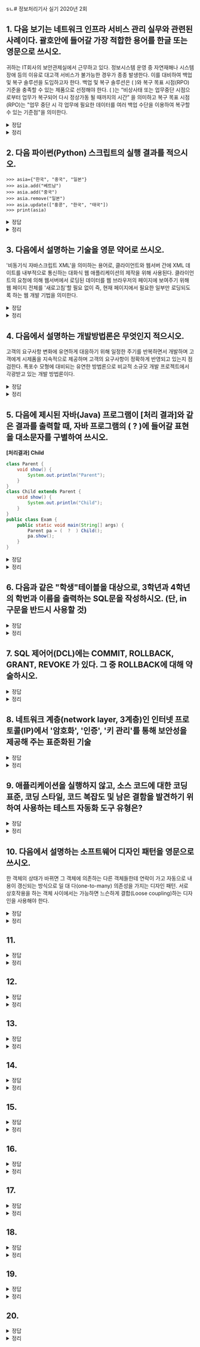 sㄴ# 정보처리기사 실기 2020년 2회

## 1. 다음 보기는 네트워크 인프라 서비스 관리 실무와 관련된 사례이다. 괄호안에 들어갈 가장 적합한 용어를 한글 또는 영문으로 쓰시오.

귀하는 IT회사의 보안관제실에서 근무하고 있다. 정보시스템 운영 중 자연재해나 시스템 장애 등의 이유로 대고객 서비스가 불가능한 경우가 종종 발생한다. 이를 대비하여 백업 및 복구 솔루션을 도입하고자 한다.
백업 및 복구 솔루션은 ( )와 복구 목표 시점(RPO) 기준을 충족할 수 있는 제품으로 선정해야 한다. ( )는 “비상사태 또는 업무중단 시점으로부터 업무가 복구되어 다시 정상가동 될 때까지의 시간” 을 의미하고 복구 목표 시점(RPO)는 "업무 중단 시 각 업무에 필요한 데이터를 여러 백업 수단을 이용하여 복구할 수 있는 기준점"을 의미한다.

<details>
<summary>정답</summary>

**_RTO_**

</details>

<details>
<summary>정리</summary>
<div markdown="1">

<b>RTO</b>(Recovery Time Objective): <b style="text-decoration:underline">복구 목표 시간</b>로, 시스템이나 데이터 등이 중단되었을 때 이를 복구하기 위해 걸리는 목표 시간을 의미한다.

<b>RPO</b>(Recovery Point Objective): <b style="text-decoration:underline">복구 목표 지점</b>로, 시스템이나 데이터 등의 손실이 발생한 시점부터 데이터를 복구할 수 있도록 하는 시점을 의미한다. 이는 기업이 손실을 감당할 수 있고 비즈니스에 심각한 피해를 입히지 않고 기능을 계속할 수 있는 시점을 말한다.

</div>

</details>

## 2. 다음 파이썬(Python) 스크립트의 실행 결과를 적으시오.

```
>>> asia={"한국", "중국", "일본"}
>>> asia.add("베트남")
>>> asia.add("중국")
>>> asia.remove("일본")
>>> asia.update(["홍콩", "한국", "태국"])
>>> print(asia)
```

<details>
<summary>정답</summary>

**_{'한국', '중국', '홍콩', '베트남', '태국'}_**

</details>

<details>
<summary>정리</summary>
<div markdown="1">

1. <b>초기 집합</b>: {"한국", "중국", "일본"}
2. <b>베트남 추가</b>: {"한국", "중국", "일본", "베트남"}
3. 중국은 이미 존재하므로 변화 없음
4. <b>일본 제거</b>: {"한국", "중국", "베트남"}
5. <b>홍콩, 태국 추가</b>(한국은 중복이므로 무시): {"한국", "중국", "베트남", "홍콩", "태국"}
6. <b>출력</b>: {'한국', '중국', '베트남', '홍콩', '태국'}

<br />

집합은 순서가 없으므로 순서는 달라질 수 있음

출력할 때, 집합 안의 문자열은 항상 <b style="text-decoration:underline">작은 따옴표</b>로 표시된다.

</div>

</details>

## 3. 다음에서 설명하는 기술을 영문 약어로 쓰시오.

'비동기식 자바스크립트 XML'을 의미하는 용어로, 클라이언트와 웹서버 간에 XML 데이트를 내부적으로 통신하는 대화식 웹 애플리케이션의 제작을 위해 사용된다. 클라이언트의 요청에 의해 웹서버에서 로딩된 데이터를 웹 브라우저의 페이지에 보여주기 위해 웹 페이지 전체를 '새로고침'할 필요 없이 즉, 현재 페이지에서 필요한 일부만 로딩되도록 하는 웹 개발 기법을 의미한다.

<details>
<summary>정답</summary>

**_AJAX_**

</details>

<details>
<summary>정리</summary>
<div markdown="1">

<b>AJAX</b>(Asynchronous Javascript And XML): 웹 페이지의 일부분만 비동기적으로 업데이트할 수 있게 해주는 방법론으로, 핵심은 비동기적인 자바스크립트 처리와 XML 데이터 교환에 있다.

<b>키워드: 비동기, 자바스크립트, XML</b>

</div>

</details>

## 4. 다음에서 설명하는 개발방법론은 무엇인지 적으시오.

고객의 요구사항 변화에 유연하게 대응하기 위해 일정한 주기를 반복하면서 개발하며 고객에게 시제품을 지속적으로 제공하며 고객의 요구사항이 정확하게 반영되고 있는지 점검한다. 폭포수 모형에 대비되는 유연한 방법론으로 비교적 소규모 개발 프로젝트에서 각광받고 있는 개발 방법론이다.

<details>
<summary>정답</summary>

**_애자일_**

</details>

<details>
<summary>정리</summary>
<div markdown="1">

- <b>폭포수</b>(Waterfall): 선형 순차적으로 개발하며 고전적, 전통적 개발 모형이다.

  - <b>키워드: 선형 순차적, 고전적, 전통적</b>

- <b>HIPO</b>(Hierarchy Input Process Output): 시스템의 분석 및 설계나 문서화하는 데 사용되는 하향식 설계 기법으로 가시적, 총체적, 세부적 다이어그램으로 구성된다.

  - <b>키워드: 하향식, 계층적, 가시적/총체적/세부적</b>

- <b>프로토타입</b>: 고객의 need 파악을 위해 견본/시제품을 통해 최종 결과르 예측하는 기법, 요구사항 변경에 용이하다.

  - <b>키워드: 견본, 시제품</b>

- <b>나선형</b>(Spiral): 폭포수 모델과 프로토타입 모델의 장점과 새로운 요소인 위험 분석을 추가하여 만든 모델이다. [계획 수립 -> 위험 분석 -> 개발 및 검증 -> 고객 평가]

  - <b>키워드: 폭포수, 프로토타입, 위험 분석</b>

- <b>애자일</b>(Agile): 고객의 요구사항에 유연하게 대응하기 위해 일정한 주기를 반복하면서 개발

  - <b>키워드: 유연, 일정한 주기, 폭포수 모형에 대비</b>

</div>

</details>

## 5. 다음에 제시된 자바(Java) 프로그램이 [처리 결과]와 같은 결과를 출력할 때, 자바 프로그램의 ( ? )에 들어갈 표현을 대소문자를 구별하여 쓰시오.

<b>[처리결과] Child</b>

```Java
class Parent {
    void show() {
        System.out.println("Parent");
    }
}
class Child extends Parent {
    void show() {
        System.out.println("Child");
    }
}
public class Exam {
    public static void main(String[] args) {
        Parent pa = (  ?  ) Child();
        pa.show();
    }
}
```

<details>
<summary>정답</summary>

**_new_**

</details>

<details>
<summary>정리</summary>
<div markdown="1">

<b>오버라이딩</b>(Overriding): 메서드의 이름이 서로 같고, 매개변수가 같고, 반환형이 같을 경우에 상속받은 메서드를 덮어쓴다. 즉 부모 클래스의 메서드는 무시하고 자식 클래스의 메서드 기능을 사용한다.

그렇기 때문에 `pa.show()`를 호출할 경우, 자식 클래스인 Child의 메서드가 호출되고 `Child`를 출력한다.

클래스를 생성할 때에는 `new` 연산자와 함께 호출한다.

</div>

</details>

## 6. 다음과 같은 "학생"테이블을 대상으로, 3학년과 4학년의 학번과 이름을 출력하는 SQL문을 작성하시오. (단, in 구문을 반드시 사용할 것)

<details>
<summary>정답</summary>

**_SELECT 학번,이름 FROM 학생 WHERE 학년 IN (3,4)_**

</details>

<details>
<summary>정리</summary>
<div markdown="1">

- <b>SELECT</b>: 조회하기, <b style="text-decoration:underline">열의 이름</b>이 들어감
- <b>FROM</b>: 어디서, <b style="text-decoration:underline">테이블 이름</b>이 들어감
- <b>WHERE</b>: 조건문, <b style="text-decoration:underline">원하는 조건</b>이 들어감
  - <b>AND</b>: 두 개 이상의 조건이 <b style="text-decoration:underline">모두</b> 충족되는 결과를 가져옴
  - <b>OR</b>: 두 개 이상의 조건 중 <b style="text-decoration:underline">하나 이상</b> 충족되는 결과를 가져옴
  - <b>IN</b>: 조건의 범위를 지정하는데 사용되며, 괄호 안의 값 중 <b style="text-decoration:underline">하나 이상</b> 일치하는 결과를 가져옴 (OR 연산자와 같음)
  - <b>NOT</b>: 조건을 <b style="text-decoration:underline">부정</b>할 때 사용되는 연산자로 바로 뒤에 오는 조건을 부정하는 역할

```sql
SELECT 열_이름 FROM 테이블_이름 WHERE 조건
```

</div>

</details>

## 7. SQL 제어어(DCL)에는 COMMIT, ROLLBACK, GRANT, REVOKE 가 있다. 그 중 ROLLBACK에 대해 약술하시오.

<details>
<summary>정답</summary>

**_COMMIT 수행되지 않은 작업은 취소하고, 이전상태로 원복_**

</details>

<details>
<summary>정리</summary>
<div markdown="1">

- <b>COMMIT</b>: 수행된 결과를 실제 물리적 디스크 저장 후 작업의 정상 완료 통보

- <b>ROLLBACK</b>: <b style="text-decoration:underline">COMMIT 수행되지 않은 작업(트랜잭션이 실패된 작업)</b>은 취소하고, 이전 상태로 원복

- <b>GRANT</b>: 데이터베이스 사용자에게 사용 권한 부여

  - ```SQL
    GRANT 권한 리스트 ON 개체 TO 사용자 [WITH GRANT OPTION]
    ```
  - <b>WITH GRANT OPTION</b>: 권한을 부여받은 사용자가 해당 권한을 다른 사용자에게 재부여 할 수 있게 함

- <b>REVOKE</b>: 데이터베이스 사용자의 사용 권한 취소
  - ```SQL
    REVOKE [GRANT OPTION FOR] 권한 리스트 ON 개체 FROM 사용자
    ```
  - <b>GRANT OPTION FOR</b>: 다른 사용자에게 권한 부여 가능한 권한을 취소

</div>

</details>

## 8. 네트워크 계층(network layer, 3계층)인 인터넷 프로토콜(IP)에서 '암호화', '인증', '키 관리'를 통해 보안성을 제공해 주는 표준화된 기술

<details>
<summary>정답</summary>

**_IPSec_**

</details>

<details>
<summary>정리</summary>
<div markdown="1">

<b>IPSec</b>: 네트워크 계층에서 IP 패킷을 암호화하고 인증하여 데이터를 보호하는 인터넷 프로토콜 보안 기술

- <b>암호화</b>: IPSec은 데이터 암호화를 통해 통신 내용을 비밀로 유지한다. 이를 통해 중간에서 패킷이 가로채져도 내용을 해독할수 없게 한다.

- <b>인증</b>: 패킷의 출처를 확인하는 기능을 제공하여, 데이터가 신뢰할 수 있는 소스에서 온 것임을 보장한다. 이는 메시지의 무결성과 송신자의 신원 확인에 필수적이다.

- <b>키 관리</b>: 안전한 키 교환 메커니즘을 통해 통신 양측이 암호화 및 복호화에 필요한 키를 효과적으로 관리하고 교환할 수 있도록 지원한다.

</div>

</details>

## 9. 애플리케이션을 실행하지 않고, 소스 코드에 대한 코딩 표준, 코딩 스타일, 코드 복잡도 및 남은 결함을 발견하기 위하여 사용하는 테스트 자동화 도구 유형은?

<details>
<summary>정답</summary>

**_정적 테스트_**

</details>

<details>
<summary>정리</summary>
<div markdown="1">

- <b>정적 테스트</b>: 애플리케이션을 실제로 실행하지 않고 소스 코드만을 분석하여 다양한 측면에서 품질을 평가하는데 사용된다.

  - <b>예시: 워크 스루, 인스펙션, 코드 검사</b>

- <b>동적 테스트</b>: 실제 구현된 프로그램을 실행하여 테스트하는 기법
  - <b>예시: 화이트/블랙박스 테스트</b>

</div>

</details>

## 10. 다음에서 설명하는 소프트웨어 디자인 패턴을 영문으로 쓰시오.

한 객체의 상태가 바뀌면 그 객체에 의존하는 다른 객체들한테 연락이 가고 자동으로 내용이 갱신되는 방식으로 일 대 다(one-to-many) 의존성을 가지는 디자인 패턴.
서로 상호작용을 하는 객체 사이에서는 가능하면 느슨하게 결합(Loose coupling)하는 디자인을 사용해야 한다.

<details>
<summary>정답</summary>

**_Observer_**

</details>

<details>
<summary>정리</summary>
<div markdown="1">

<b>옵저버</b>(Observer): 특정 객체의 상태 변화가 자동으로 그 객체에 관심을 가진 여러 다른 객체들에게 전파되는 구조

- <b>일 대 다</b>(one-to-many): 한 주제(subject) 객체의 상태 변화가 여러 관찰자(observer) 객체들에게 동시에 전달됨

- <b>느슨한 결합</b>(Loose Coupling): 주제와 관찰자 간의 직접적인 의존성을 최소화하여 각 객체가 독립적으로 변경될 수 있도록 설계

</div>

</details>

## 11.

<details>
<summary>정답</summary>

**\_\_**

</details>

<details>
<summary>정리</summary>
<div markdown="1">

</div>

</details>

## 12.

<details>
<summary>정답</summary>

**\_\_**

</details>

<details>
<summary>정리</summary>
<div markdown="1">

</div>

</details>

## 13.

<details>
<summary>정답</summary>

**\_\_**

</details>

<details>
<summary>정리</summary>
<div markdown="1">

</div>

</details>

## 14.

<details>
<summary>정답</summary>

**\_\_**

</details>

<details>
<summary>정리</summary>
<div markdown="1">

</div>

</details>

## 15.

<details>
<summary>정답</summary>

**\_\_**

</details>

<details>
<summary>정리</summary>
<div markdown="1">

</div>

</details>

## 16.

<details>
<summary>정답</summary>

**\_\_**

</details>

<details>
<summary>정리</summary>
<div markdown="1">

</div>

</details>

## 17.

<details>
<summary>정답</summary>

**\_\_**

</details>

<details>
<summary>정리</summary>
<div markdown="1">

</div>

</details>

## 18.

<details>
<summary>정답</summary>

**\_\_**

</details>

<details>
<summary>정리</summary>
<div markdown="1">

</div>

</details>

## 19.

<details>
<summary>정답</summary>

**\_\_**

</details>

<details>
<summary>정리</summary>
<div markdown="1">

</div>

</details>

## 20.

<details>
<summary>정답</summary>

**\_\_**

</details>

<details>
<summary>정리</summary>
<div markdown="1">

</div>

</details>

